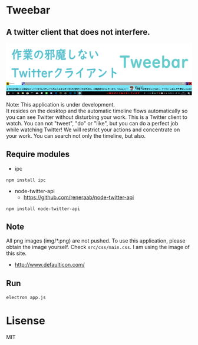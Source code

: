 # Tweebar
## A twitter client that does not interfere.

![Top image](top_image.png)

Note: This application is under development.  
It resides on the desktop and the automatic timeline flows automatically so you can see Twitter without disturbing your work.
This is a Twitter client to watch. You can not "tweet", "do" or "like", but you can do a perfect job while watching Twitter!
We will restrict your actions and concentrate on your work.
You can search not only the timeline, but also.

## Require modules
- ipc
```
npm install ipc
```
- node-twitter-api
  - https://github.com/reneraab/node-twitter-api
```
npm install node-twitter-api
```

## Note
All png images (img/*.png) are not pushed. To use this application, please obtain the image yourself. Check `src/css/main.css`. I am using the image of this site.
- http://www.defaulticon.com/

## Run
```
electron app.js
```

# Lisense
MIT